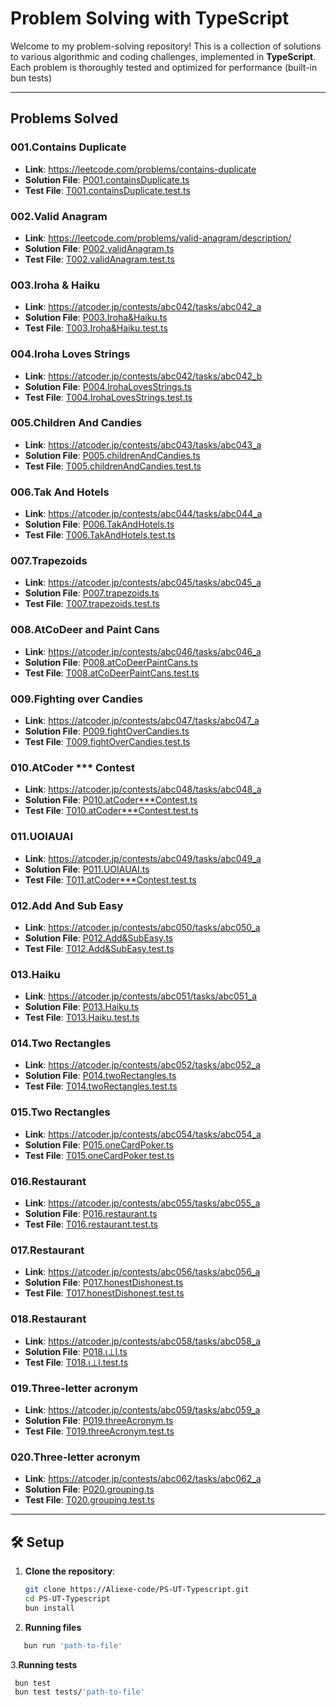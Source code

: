 # Problem Solving with TypeScript

Welcome to my problem-solving repository! This is a collection of solutions to various algorithmic and coding challenges, implemented in **TypeScript**. Each problem is thoroughly tested and optimized for performance (built-in bun tests)

---

## Problems Solved

### 001.Contains Duplicate
- **Link**: https://leetcode.com/problems/contains-duplicate
- **Solution File**: [P001.containsDuplicate.ts](./Problems/P001.containsDuplicate.ts)
- **Test File**: [T001.containsDuplicate.test.ts](./tests/T001.containsDuplicate.test.ts)


### 002.Valid Anagram
- **Link**: https://leetcode.com/problems/valid-anagram/description/
- **Solution File**: [P002.validAnagram.ts](./Problems/P002.validAnagram.ts)
- **Test File**: [T002.validAnagram.test.ts](./tests/T002.validAnagram.test.ts)


### 003.Iroha & Haiku
- **Link**: https://atcoder.jp/contests/abc042/tasks/abc042_a
- **Solution File**: [P003.Iroha&Haiku.ts](./Problems/P003.Iroha&Haiku.ts)
- **Test File**: [T003.Iroha&Haiku.test.ts](./tests/T003.Iroha&Haiku.test.ts)


### 004.Iroha Loves Strings
- **Link**: https://atcoder.jp/contests/abc042/tasks/abc042_b
- **Solution File**: [P004.IrohaLovesStrings.ts](./Problems/P004.IrohaLovesStrings.ts)
- **Test File**: [T004.IrohaLovesStrings.test.ts](./tests/T004.IrohaLovesStrings.test.ts)

### 005.Children And Candies
- **Link**: https://atcoder.jp/contests/abc043/tasks/abc043_a
- **Solution File**: [P005.childrenAndCandies.ts](./Problems/P005.childrenAndCandies.ts)
- **Test File**: [T005.childrenAndCandies.test.ts](./tests/T005.childrenAndCandies.test.ts)

### 006.Tak And Hotels
- **Link**: https://atcoder.jp/contests/abc044/tasks/abc044_a
- **Solution File**: [P006.TakAndHotels.ts](./Problems/P006.TakAndHotels.ts)
- **Test File**: [T006.TakAndHotels.test.ts](./tests/T006.TakAndHotels.test.ts)

### 007.Trapezoids
- **Link**: https://atcoder.jp/contests/abc045/tasks/abc045_a
- **Solution File**: [P007.trapezoids.ts](./Problems/P007.trapezoids.ts)
- **Test File**: [T007.trapezoids.test.ts](./tests/T007.trapezoids.test.ts)

### 008.AtCoDeer and Paint Cans
- **Link**: https://atcoder.jp/contests/abc046/tasks/abc046_a
- **Solution File**: [P008.atCoDeerPaintCans.ts](./Problems/P008.atCoDeerPaintCans.ts)
- **Test File**: [T008.atCoDeerPaintCans.test.ts](./tests/T008.atCoDeerPaintCans.test.ts)

### 009.Fighting over Candies
- **Link**: https://atcoder.jp/contests/abc047/tasks/abc047_a
- **Solution File**: [P009.fightOverCandies.ts](./Problems/P009.fightOverCandies.ts)
- **Test File**: [T009.fightOverCandies.test.ts
](./tests/T009.fightOverCandies.test.ts)

### 010.AtCoder *** Contest
- **Link**: https://atcoder.jp/contests/abc048/tasks/abc048_a
- **Solution File**: [P010.atCoder***Contest.ts](./Problems/P010.atCoder***Contest.ts)
- **Test File**: [T010.atCoder***Contest.test.ts](./tests/T010.atCoder***Contest.test.ts)

### 011.UOIAUAI
- **Link**: https://atcoder.jp/contests/abc049/tasks/abc049_a
- **Solution File**: [P011.UOIAUAI.ts](./Problems/P011.UOIAUAI.ts)
- **Test File**: [T011.atCoder***Contest.test.ts](./tests/T011.UOIAUAI.test.ts)

### 012.Add And Sub Easy
- **Link**: https://atcoder.jp/contests/abc050/tasks/abc050_a
- **Solution File**: [P012.Add&SubEasy.ts](./Problems/P012.Add&SubEasy.ts)
- **Test File**: [T012.Add&SubEasy.test.ts](./tests/T012.Add&SubEasy.test.ts)

### 013.Haiku
- **Link**: https://atcoder.jp/contests/abc051/tasks/abc051_a
- **Solution File**: [P013.Haiku.ts](./Problems/P013.Haiku.ts)
- **Test File**: [T013.Haiku.test.ts](./tests/T013.Haiku.test.ts)

### 014.Two Rectangles
- **Link**: https://atcoder.jp/contests/abc052/tasks/abc052_a
- **Solution File**: [P014.twoRectangles.ts](./Problems/P014.twoRectangles.ts)
- **Test File**: [T014.twoRectangles.test.ts](./tests/T014.twoRectangles.test.ts)

### 015.Two Rectangles
- **Link**: https://atcoder.jp/contests/abc054/tasks/abc054_a
- **Solution File**: [P015.oneCardPoker.ts](./Problems/P015.oneCardPoker.ts)
- **Test File**: [T015.oneCardPoker.test.ts](./tests/T015.oneCardPoker.test.ts)

### 016.Restaurant
- **Link**: https://atcoder.jp/contests/abc055/tasks/abc055_a
- **Solution File**: [P016.restaurant.ts](./Problems/P016.restaurant.ts)
- **Test File**: [T016.restaurant.test.ts](./tests/T016.restaurant.test.ts)

### 017.Restaurant
- **Link**: https://atcoder.jp/contests/abc056/tasks/abc056_a
- **Solution File**: [P017.honestDishonest.ts](./Problems/P017.honestDishonest.ts)
- **Test File**: [T017.honestDishonest.test.ts](./tests/T017.honestDishonest.test.ts)

### 018.Restaurant
- **Link**: https://atcoder.jp/contests/abc058/tasks/abc058_a
- **Solution File**: [P018.ι⊥l.ts](./Problems/P018.ι⊥l.ts)
- **Test File**: [T018.ι⊥l.test.ts](./tests/T018.ι⊥l.test.ts)

### 019.Three-letter acronym
- **Link**: https://atcoder.jp/contests/abc059/tasks/abc059_a
- **Solution File**: [P019.threeAcronym.ts](./Problems/P019.threeAcronym.ts)
- **Test File**: [T019.threeAcronym.test.ts](./tests/T019.threeAcronym.test.ts)

### 020.Three-letter acronym
- **Link**: https://atcoder.jp/contests/abc062/tasks/abc062_a
- **Solution File**: [P020.grouping.ts](./Problems/P020.grouping.ts)
- **Test File**: [T020.grouping.test.ts](./tests/T020.grouping.test.ts)
---

## 🛠️ Setup

1. **Clone the repository**:
   ```bash
   git clone https://Aliexe-code/PS-UT-Typescript.git
   cd PS-UT-Typescript
   bun install
2. **Running files**
```bash
   bun run 'path-to-file'
```
3.**Running tests**
   ```bash
    bun test
    bun test tests/'path-to-file'

